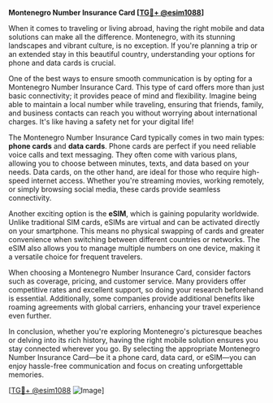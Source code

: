 **Montenegro Number Insurance Card [[TG💪+ @esim1088](https://t.me/s/esim1088)]**

When it comes to traveling or living abroad, having the right mobile and data solutions can make all the difference. Montenegro, with its stunning landscapes and vibrant culture, is no exception. If you're planning a trip or an extended stay in this beautiful country, understanding your options for phone and data cards is crucial.

One of the best ways to ensure smooth communication is by opting for a Montenegro Number Insurance Card. This type of card offers more than just basic connectivity; it provides peace of mind and flexibility. Imagine being able to maintain a local number while traveling, ensuring that friends, family, and business contacts can reach you without worrying about international charges. It's like having a safety net for your digital life!

The Montenegro Number Insurance Card typically comes in two main types: **phone cards** and **data cards**. Phone cards are perfect if you need reliable voice calls and text messaging. They often come with various plans, allowing you to choose between minutes, texts, and data based on your needs. Data cards, on the other hand, are ideal for those who require high-speed internet access. Whether you're streaming movies, working remotely, or simply browsing social media, these cards provide seamless connectivity.

Another exciting option is the **eSIM**, which is gaining popularity worldwide. Unlike traditional SIM cards, eSIMs are virtual and can be activated directly on your smartphone. This means no physical swapping of cards and greater convenience when switching between different countries or networks. The eSIM also allows you to manage multiple numbers on one device, making it a versatile choice for frequent travelers.

When choosing a Montenegro Number Insurance Card, consider factors such as coverage, pricing, and customer service. Many providers offer competitive rates and excellent support, so doing your research beforehand is essential. Additionally, some companies provide additional benefits like roaming agreements with global carriers, enhancing your travel experience even further.

In conclusion, whether you're exploring Montenegro's picturesque beaches or delving into its rich history, having the right mobile solution ensures you stay connected wherever you go. By selecting the appropriate Montenegro Number Insurance Card—be it a phone card, data card, or eSIM—you can enjoy hassle-free communication and focus on creating unforgettable memories. 

[[TG💪+ @esim1088](https://t.me/s/esim1088) ![Image](https://i.postimg.cc/Y0z9fWf4/image.png)]